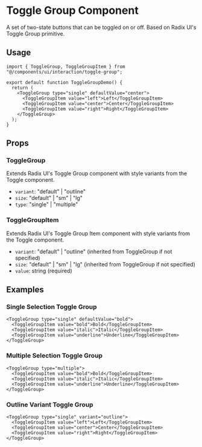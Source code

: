 # Toggle Group Component

A set of two-state buttons that can be toggled on or off. Based on Radix UI's Toggle Group primitive.

## Usage

```tsx
import { ToggleGroup, ToggleGroupItem } from "@/components/ui/interaction/toggle-group";

export default function ToggleGroupDemo() {
  return (
    <ToggleGroup type="single" defaultValue="center">
      <ToggleGroupItem value="left">Left</ToggleGroupItem>
      <ToggleGroupItem value="center">Center</ToggleGroupItem>
      <ToggleGroupItem value="right">Right</ToggleGroupItem>
    </ToggleGroup>
  );
}
```

## Props

### ToggleGroup

Extends Radix UI's Toggle Group component with style variants from the Toggle component.

- `variant`: "default" | "outline"
- `size`: "default" | "sm" | "lg"
- `type`: "single" | "multiple"

### ToggleGroupItem

Extends Radix UI's Toggle Group Item component with style variants from the Toggle component.

- `variant`: "default" | "outline" (inherited from ToggleGroup if not specified)
- `size`: "default" | "sm" | "lg" (inherited from ToggleGroup if not specified)
- `value`: string (required)

## Examples

### Single Selection Toggle Group

```tsx
<ToggleGroup type="single" defaultValue="bold">
  <ToggleGroupItem value="bold">Bold</ToggleGroupItem>
  <ToggleGroupItem value="italic">Italic</ToggleGroupItem>
  <ToggleGroupItem value="underline">Underline</ToggleGroupItem>
</ToggleGroup>
```

### Multiple Selection Toggle Group

```tsx
<ToggleGroup type="multiple">
  <ToggleGroupItem value="bold">Bold</ToggleGroupItem>
  <ToggleGroupItem value="italic">Italic</ToggleGroupItem>
  <ToggleGroupItem value="underline">Underline</ToggleGroupItem>
</ToggleGroup>
```

### Outline Variant Toggle Group

```tsx
<ToggleGroup type="single" variant="outline">
  <ToggleGroupItem value="left">Left</ToggleGroupItem>
  <ToggleGroupItem value="center">Center</ToggleGroupItem>
  <ToggleGroupItem value="right">Right</ToggleGroupItem>
</ToggleGroup>
```
